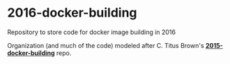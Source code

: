 # 2016-docker-building
Repository to store code for docker image building in 2016

Organization (and much of the code) modeled after C. Titus Brown's
[**2015-docker-building**](https://github.com/ctb/2015-docker-building) repo.